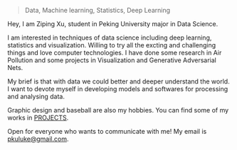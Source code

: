 > Data, Machine learning, Statistics, Deep Learning

Hey, I am Ziping Xu, student in Peking University major in Data Science. 



I am interested in techniques of data science including deep learning, statistics and visualization. Willing to try all the excting and challenging things and love computer technologies. I have done some research in Air Pollution and some projects in Visualization and Generative Adversarial Nets.  



My brief is that with data we could better and deeper understand the world. I want to devote myself in developing models and softwares for processing and analysing data.



Graphic design and baseball are also my hobbies. You can find some of my works in [PROJECTS](https://zipingxu.github.io/projects/).



Open for everyone who wants to communicate with me! My email is [pkuluke@gmail.com](pkuluke@gmail.com).


